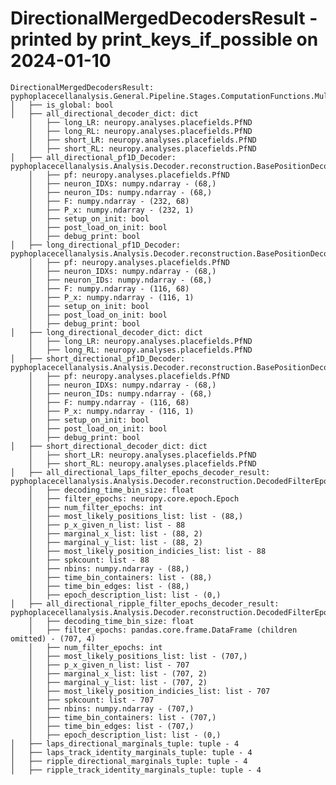 DirectionalMergedDecodersResult - printed by print_keys_if_possible on 2024-01-10
===================================================================================================


    DirectionalMergedDecodersResult: pyphoplacecellanalysis.General.Pipeline.Stages.ComputationFunctions.MultiContextComputationFunctions.DirectionalPlacefieldGlobalComputationFunctions.DirectionalMergedDecodersResult
	│   ├── is_global: bool
	│   ├── all_directional_decoder_dict: dict
		│   ├── long_LR: neuropy.analyses.placefields.PfND
		│   ├── long_RL: neuropy.analyses.placefields.PfND
		│   ├── short_LR: neuropy.analyses.placefields.PfND
		│   ├── short_RL: neuropy.analyses.placefields.PfND
	│   ├── all_directional_pf1D_Decoder: pyphoplacecellanalysis.Analysis.Decoder.reconstruction.BasePositionDecoder
		│   ├── pf: neuropy.analyses.placefields.PfND
		│   ├── neuron_IDXs: numpy.ndarray - (68,)
		│   ├── neuron_IDs: numpy.ndarray - (68,)
		│   ├── F: numpy.ndarray - (232, 68)
		│   ├── P_x: numpy.ndarray - (232, 1)
		│   ├── setup_on_init: bool
		│   ├── post_load_on_init: bool
		│   ├── debug_print: bool
	│   ├── long_directional_pf1D_Decoder: pyphoplacecellanalysis.Analysis.Decoder.reconstruction.BasePositionDecoder
		│   ├── pf: neuropy.analyses.placefields.PfND
		│   ├── neuron_IDXs: numpy.ndarray - (68,)
		│   ├── neuron_IDs: numpy.ndarray - (68,)
		│   ├── F: numpy.ndarray - (116, 68)
		│   ├── P_x: numpy.ndarray - (116, 1)
		│   ├── setup_on_init: bool
		│   ├── post_load_on_init: bool
		│   ├── debug_print: bool
	│   ├── long_directional_decoder_dict: dict
		│   ├── long_LR: neuropy.analyses.placefields.PfND
		│   ├── long_RL: neuropy.analyses.placefields.PfND
	│   ├── short_directional_pf1D_Decoder: pyphoplacecellanalysis.Analysis.Decoder.reconstruction.BasePositionDecoder
		│   ├── pf: neuropy.analyses.placefields.PfND
		│   ├── neuron_IDXs: numpy.ndarray - (68,)
		│   ├── neuron_IDs: numpy.ndarray - (68,)
		│   ├── F: numpy.ndarray - (116, 68)
		│   ├── P_x: numpy.ndarray - (116, 1)
		│   ├── setup_on_init: bool
		│   ├── post_load_on_init: bool
		│   ├── debug_print: bool
	│   ├── short_directional_decoder_dict: dict
		│   ├── short_LR: neuropy.analyses.placefields.PfND
		│   ├── short_RL: neuropy.analyses.placefields.PfND
	│   ├── all_directional_laps_filter_epochs_decoder_result: pyphoplacecellanalysis.Analysis.Decoder.reconstruction.DecodedFilterEpochsResult
		│   ├── decoding_time_bin_size: float
		│   ├── filter_epochs: neuropy.core.epoch.Epoch
		│   ├── num_filter_epochs: int
		│   ├── most_likely_positions_list: list - (88,)
		│   ├── p_x_given_n_list: list - 88
		│   ├── marginal_x_list: list - (88, 2)
		│   ├── marginal_y_list: list - (88, 2)
		│   ├── most_likely_position_indicies_list: list - 88
		│   ├── spkcount: list - 88
		│   ├── nbins: numpy.ndarray - (88,)
		│   ├── time_bin_containers: list - (88,)
		│   ├── time_bin_edges: list - (88,)
		│   ├── epoch_description_list: list - (0,)
	│   ├── all_directional_ripple_filter_epochs_decoder_result: pyphoplacecellanalysis.Analysis.Decoder.reconstruction.DecodedFilterEpochsResult
		│   ├── decoding_time_bin_size: float
		│   ├── filter_epochs: pandas.core.frame.DataFrame (children omitted) - (707, 4)
		│   ├── num_filter_epochs: int
		│   ├── most_likely_positions_list: list - (707,)
		│   ├── p_x_given_n_list: list - 707
		│   ├── marginal_x_list: list - (707, 2)
		│   ├── marginal_y_list: list - (707, 2)
		│   ├── most_likely_position_indicies_list: list - 707
		│   ├── spkcount: list - 707
		│   ├── nbins: numpy.ndarray - (707,)
		│   ├── time_bin_containers: list - (707,)
		│   ├── time_bin_edges: list - (707,)
		│   ├── epoch_description_list: list - (0,)
	│   ├── laps_directional_marginals_tuple: tuple - 4
	│   ├── laps_track_identity_marginals_tuple: tuple - 4
	│   ├── ripple_directional_marginals_tuple: tuple - 4
	│   ├── ripple_track_identity_marginals_tuple: tuple - 4
